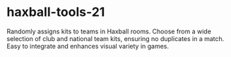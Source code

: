 # haxball-tools-21
Randomly assigns kits to teams in Haxball rooms. Choose from a wide selection of club and national team kits, ensuring no duplicates in a match. Easy to integrate and enhances visual variety in games.
